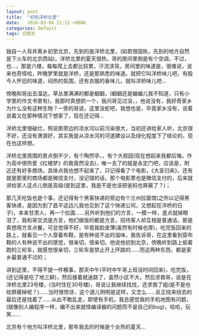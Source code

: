 ```yaml
---
layout: post
title:  "初到洋桥北里"
date:   2016-03-04 21:11 +0800
categories: Default
tags: 记叙文 
---
```


独自一人背井离乡初至北京，先到的是洋桥北里，(如若很固执，先到的地方自然是下火车的北京西站)，洋桥北里的夏天很热，哥的房间里倒是有个空调，不过，也…，那是六楼，每每爬上去都比较累，汗流浃背。房间里的味道是，很难说，说来也奇怪哈，昨晚梦里就是洋桥，还是那熟悉的味道。就把它叫洋桥味儿吧，有股今人怀旧的味道，闷热的氛围，还有衣服的香味儿，就叫洋桥味儿吧…

傍晚和哥出去溜达，草丛里满满的都是蝈蝈，(蝈蝈还是蛐蛐儿我不知道，只有小学里的作文书里有)，我那时真想抓一个，我问哥见过没，，他说没有，我好奇家乡为什么没有这种生物？一旁的哥说，这里没蛇吧，我想也是，毕竟家乡没有，说着说着又在那种情况下想家了，现在还记得…

洋桥北里很破烂，照说那旁边的凉水河以前污染很大，当初还讲给家人听，北京很不好，还没有渭源好，其实我是从凉水河的河道建设以及绿化程度下了结论的，现在也这样想。

洋桥北里周围的景点倒不少，有个陶然亭，，有个大观园(现在想起来我都后悔，作为高中很热爱《红楼梦》的我竟然没去)，唯一去了的就是永定门吧，应该是，附近还有好多商场，具体点我也想不起来了，只记得看了个电影，《大圣归来》，还有就是那里的商场都是微信支付，没记错的话，那个电影票也是微信支付的，后来就讲给家人这点儿倒是高级(提到这里，我是不是也该把爸妈也屏蔽了？)；

那几天吃饭也是个事，还记得有个黑客快递的旁边有个兰州拉面馆(之所以记得黑客快递，是因为到了昌平这边儿我也见到了这个快递公司，又想起在洋桥的日子)，本来甘肃人，再一个拉面……另外听到他们的方言，一模一样，差点就掉眼泪了，我和哥交流是方言，他们做饭的都是方言，招待客人却互相是普通话，那是真想用方言点餐，可总觉得不好，毕竟我脸皮薄(虽然有时候也厚)，吃完饭回来的路上，就看见一个人穿着布鞋，是有种说不出的滋味，我告诉哥，在这里看到穿布鞋的人有种说不出的感觉，很亲切，很亲切。他说他初到北京，傍晚听到路上偷着跑的三轮车，就感觉很亲切，三轮车是禁止开上环路的……而这两种东西，都是家乡最普通不过的；

讲到这里，不得不提一件糗事，那天中午(平时中午哥上班没时间回来)，吃完饭，(还记得是吃了地三鲜)，然后接着就迷路了，虽然小区不大，然后求救哥，说是在洋桥北里23号楼，(当时住在30号楼)，哥说让我继续找找，还求救了姐(是不是也给屏蔽掉呢？)……当时很惊讶，这个道儿明明是这样，又怎么……反正绕来绕去的最后还是找着了……从此不敢乱走，即使有手机，我总感觉我的手机地图有问题，(就像别人编程序一样，编不出来就怪编译器的问题而不是自己的bug)，哈哈，玩笑……

北京有个地方叫洋桥北里，那年我去的时候是个炎热的夏天…